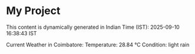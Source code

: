 # My Project

This content is dynamically generated in Indian Time (IST): 2025-09-10 16:38:43 IST


Current Weather in Coimbatore:
Temperature: 28.84 °C
Condition: light rain
